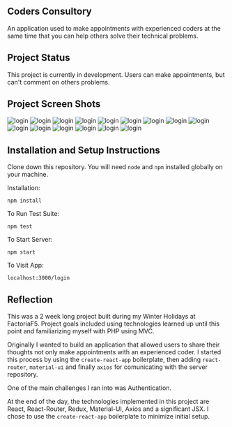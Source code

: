 ## Coders Consultory 

An application used to make appointments with experienced coders at the same time that you can help others solve their technical problems.

## Project Status

This project is currently in development. Users can make appointments, but can't comment on others problems.

## Project Screen Shots


![login](https://github.com/adriansunye/coders-consultory-client/development/blob/public/screenshots/1.png?raw=true)
![login](https://github.com/adriansunye/coders-consultory-client/development/blob/public/screenshots/2.png?raw=true)
![login](https://github.com/adriansunye/coders-consultory-client/development/blob/public/screenshots/3.png?raw=true)
![login](https://github.com/adriansunye/coders-consultory-client/development/blob/public/screenshots/4.png?raw=true)
![login](https://github.com/adriansunye/coders-consultory-client/development/blob/public/screenshots/5.png?raw=true)
![login](https://github.com/adriansunye/coders-consultory-client/development/blob/public/screenshots/6.png?raw=true)
![login](https://github.com/adriansunye/coders-consultory-client/development/blob/public/screenshots/7.png?raw=true)
![login](https://github.com/adriansunye/coders-consultory-client/development/blob/public/screenshots/8.png?raw=true)
![login](https://github.com/adriansunye/coders-consultory-client/development/blob/public/screenshots/9.png?raw=true)
![login](https://github.com/adriansunye/coders-consultory-client/development/blob/public/screenshots/10.png?raw=true)
![login](https://github.com/adriansunye/coders-consultory-client/development/blob/public/screenshots/11.png?raw=true)
![login](https://github.com/adriansunye/coders-consultory-client/development/blob/public/screenshots/12.png?raw=true)
![login](https://github.com/adriansunye/coders-consultory-client/development/blob/public/screenshots/13.png?raw=true)
![login](https://github.com/adriansunye/coders-consultory-client/development/blob/public/screenshots/14.png?raw=true)
![login](https://github.com/adriansunye/coders-consultory-client/development/blob/public/screenshots/15.png?raw=true)

## Installation and Setup Instructions

Clone down this repository. You will need `node` and `npm` installed globally on your machine.  

Installation:

`npm install`  

To Run Test Suite:  

`npm test`  

To Start Server:

`npm start`  

To Visit App:

`localhost:3000/login`  

## Reflection

This was a 2 week long project built during my Winter Holidays at FactoriaF5. Project goals included using technologies learned up until this point and familiarizing myself with PHP using MVC.  

Originally I wanted to build an application that allowed users to share their thoughts not only make appointments with an experienced coder. I started this process by using the `create-react-app` boilerplate, then adding `react-router`, `material-ui` and finally `axios` for comunicating with the server repository.  

One of the main challenges I ran into was Authentication.

At the end of the day, the technologies implemented in this project are React, React-Router, Redux, Material-UI, Axios and a significant JSX. I chose to use the `create-react-app` boilerplate to minimize initial setup.
